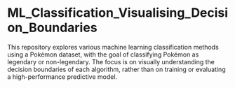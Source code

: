 # ML_Classification_Visualising_Decision_Boundaries
This repository explores various machine learning classification methods using a Pokémon dataset, with the goal of classifying Pokémon as legendary or non-legendary. The focus is on visually understanding the decision boundaries of each algorithm, rather than on training or evaluating a high-performance predictive model.
